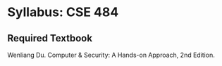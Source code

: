 # Syllabus: CSE 484



## Required Textbook

Wenliang Du. Computer & Security: A Hands-on Approach, 2nd Edition.
